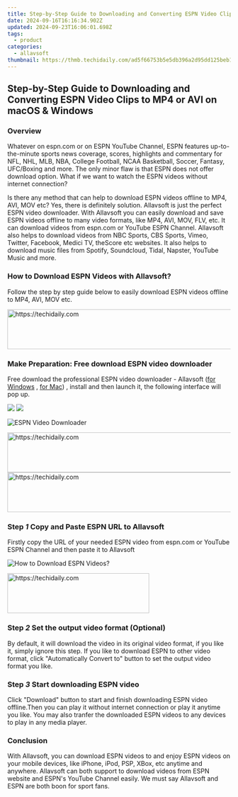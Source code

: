```yaml
---
title: Step-by-Step Guide to Downloading and Converting ESPN Video Clips to MP4 or AVI on macOS & Windows
date: 2024-09-16T16:16:34.902Z
updated: 2024-09-23T16:06:01.698Z
tags:
  - product
categories:
  - allavsoft
thumbnail: https://thmb.techidaily.com/ad5f66753b5e5db396a2d95dd125beb1ea4eecb0fbe535705f1d76a57fc9ac9b.jpg
---
```


## Step-by-Step Guide to Downloading and Converting ESPN Video Clips to MP4 or AVI on macOS & Windows

### Overview

Whatever on espn.com or on ESPN YouTube Channel, ESPN features up-to-the-minute sports news coverage, scores, highlights and commentary for NFL, NHL, MLB, NBA, College Football, NCAA Basketball, Soccer, Fantasy, UFC/Boxing and more. The only minor flaw is that ESPN does not offer download option. What if we want to watch the ESPN videos without internet connection? 

Is there any method that can help to download ESPN videos offline to MP4, AVI, MOV etc? Yes, there is definitely solution. Allavsoft is just the perfect ESPN video downloader. With Allavsoft you can easily download and save ESPN videos offline to many video formats, like MP4, AVI, MOV, FLV, etc. It can download videos from espn.com or YouTube ESPN Channel. Allavsoft also helps to download videos from NBC Sports, CBS Sports, Vimeo, Twitter, Facebook, Medici TV, theScore etc websites. It also helps to download music files from Spotify, Soundcloud, Tidal, Napster, YouTube Music and more.

### How to Download ESPN Videos with Allavsoft?

Follow the step by step guide below to easily download ESPN videos offline to MP4, AVI, MOV etc.

<!-- affiliate ads begin -->
<a href="https://appsumo.8odi.net/c/5597632/2049388/7443" target="_top" id="2049388">
  <img src="//a.impactradius-go.com/display-ad/7443-2049388" border="0" alt="https://techidaily.com" width="728" height="90"/>
</a>
<img height="0" width="0" src="https://appsumo.8odi.net/i/5597632/2049388/7443" style="position:absolute;visibility:hidden;" border="0" />
<!-- affiliate ads end -->

### Make Preparation: Free download ESPN video downloader

Free download the professional ESPN video downloader - Allavsoft ([for Windows](https://tools.techidaily.com/allavsoft/products/) , [for Mac](https://tools.techidaily.com/allavsoft/products/)) , install and then launch it, the following interface will pop up.

[![](https://www.allavsoft.com/how-to/../images/how-to/free-download-win.jpg)](https://tools.techidaily.com/allavsoft/products/) [![](https://www.allavsoft.com/how-to/../images/how-to/free-download-mac.jpg)](https://tools.techidaily.com/allavsoft/products/)

![ESPN Video Downloader](https://www.allavsoft.com/how-to/../images/allavsoft/screen-shot-600.jpg)

<!-- affiliate ads begin -->
<a href="https://aligracehair.sjv.io/c/5597632/2016148/19272" target="_top" id="2016148">
  <img src="//a.impactradius-go.com/display-ad/19272-2016148" border="0" alt="https://techidaily.com" width="728" height="90"/>
</a>
<img height="0" width="0" src="https://aligracehair.sjv.io/i/5597632/2016148/19272" style="position:absolute;visibility:hidden;" border="0" />
<!-- affiliate ads end -->

<!-- affiliate ads begin -->
<a href="https://appsumo.8odi.net/c/5597632/2075482/7443" target="_top" id="2075482">
  <img src="//a.impactradius-go.com/display-ad/7443-2075482" border="0" alt="https://techidaily.com" width="728" height="90"/>
</a>
<img height="0" width="0" src="https://appsumo.8odi.net/i/5597632/2075482/7443" style="position:absolute;visibility:hidden;" border="0" />
<!-- affiliate ads end -->

### Step _1_ Copy and Paste ESPN URL to Allavsoft

Firstly copy the URL of your needed ESPN video from espn.com or YouTube ESPN Channel and then paste it to Allavsoft

![How to Download ESPN Videos?](https://www.allavsoft.com/how-to/../images/how-to/download-espn-videos/how-to-download-espn-videos.jpg)

<!-- affiliate ads begin -->
<a href="https://wigfever.sjv.io/c/5597632/2014850/22899" target="_top" id="2014850">
  <img src="//a.impactradius-go.com/display-ad/22899-2014850" border="0" alt="https://techidaily.com" width="320" height="90"/>
</a>
<img height="0" width="0" src="https://wigfever.sjv.io/i/5597632/2014850/22899" style="position:absolute;visibility:hidden;" border="0" />
<!-- affiliate ads end -->

### Step _2_ Set the output video format (Optional)

By default, it will download the video in its original video format, if you like it, simply ignore this step. If you like to download ESPN to other video format, click "Automatically Convert to" button to set the output video format you like.

### Step _3_ Start downloading ESPN video

Click "Download" button to start and finish downloading ESPN video offline.Then you can play it without internet connection or play it anytime you like. You may also tranfer the downloaded ESPN videos to any devices to play in any media player. 

### Conclusion

With Allavsoft, you can download ESPN videos to and enjoy ESPN videos on your mobile devices, like iPhone, iPod, PSP, XBox, etc anytime and anywhere. Allavsoft can both support to download videos from ESPN website and ESPN's YouTube Channel easily. We must say Allavsoft and ESPN are both boon for sport fans.

<ins class="adsbygoogle"
     style="display:block"
     data-ad-format="autorelaxed"
     data-ad-client="ca-pub-7571918770474297"
     data-ad-slot="1223367746"></ins>

<ins class="adsbygoogle"
     style="display:block"
     data-ad-client="ca-pub-7571918770474297"
     data-ad-slot="8358498916"
     data-ad-format="auto"
     data-full-width-responsive="true"></ins>



